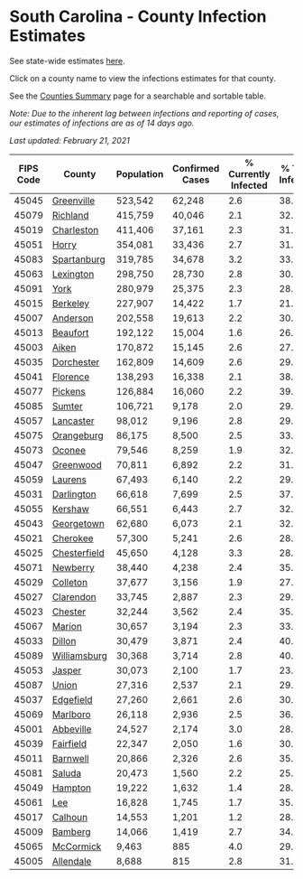 # South Carolina - County Infection Estimates

See state-wide estimates [here](/infections/us-sc).

Click on a county name to view the infections estimates for that county.

See the [Counties Summary](/infections/summary-counties) page for a searchable and sortable table.

*Note: Due to the inherent lag between infections and reporting of cases, our estimates of infections are as of 14 days ago.*

*Last updated: February 21, 2021*

|   FIPS Code |                       County |   Population |   Confirmed Cases |   % Currently Infected |   % Total Infected |
|-------------|------------------------------|--------------|-------------------|------------------------|--------------------|
|       45045 |     [Greenville](greenville) |      523,542 |            62,248 |                    2.6 |               38.2 |
|       45079 |         [Richland](richland) |      415,759 |            40,046 |                    2.1 |               32.0 |
|       45019 |     [Charleston](charleston) |      411,406 |            37,161 |                    2.3 |               31.4 |
|       45051 |               [Horry](horry) |      354,081 |            33,436 |                    2.7 |               31.2 |
|       45083 |   [Spartanburg](spartanburg) |      319,785 |            34,678 |                    3.2 |               33.7 |
|       45063 |       [Lexington](lexington) |      298,750 |            28,730 |                    2.8 |               30.5 |
|       45091 |                 [York](york) |      280,979 |            25,375 |                    2.3 |               28.3 |
|       45015 |         [Berkeley](berkeley) |      227,907 |            14,422 |                    1.7 |               21.5 |
|       45007 |         [Anderson](anderson) |      202,558 |            19,613 |                    2.2 |               30.3 |
|       45013 |         [Beaufort](beaufort) |      192,122 |            15,004 |                    1.6 |               26.4 |
|       45003 |               [Aiken](aiken) |      170,872 |            15,145 |                    2.6 |               27.3 |
|       45035 |     [Dorchester](dorchester) |      162,809 |            14,609 |                    2.6 |               29.1 |
|       45041 |         [Florence](florence) |      138,293 |            16,338 |                    2.1 |               38.9 |
|       45077 |           [Pickens](pickens) |      126,884 |            16,060 |                    2.2 |               39.4 |
|       45085 |             [Sumter](sumter) |      106,721 |             9,178 |                    2.0 |               29.0 |
|       45057 |       [Lancaster](lancaster) |       98,012 |             9,196 |                    2.8 |               29.2 |
|       45075 |     [Orangeburg](orangeburg) |       86,175 |             8,500 |                    2.5 |               33.1 |
|       45073 |             [Oconee](oconee) |       79,546 |             8,259 |                    1.9 |               32.1 |
|       45047 |       [Greenwood](greenwood) |       70,811 |             6,892 |                    2.2 |               31.8 |
|       45059 |           [Laurens](laurens) |       67,493 |             6,140 |                    2.2 |               29.6 |
|       45031 |     [Darlington](darlington) |       66,618 |             7,699 |                    2.5 |               37.0 |
|       45055 |           [Kershaw](kershaw) |       66,551 |             6,443 |                    2.7 |               32.5 |
|       45043 |     [Georgetown](georgetown) |       62,680 |             6,073 |                    2.1 |               32.2 |
|       45021 |         [Cherokee](cherokee) |       57,300 |             5,241 |                    2.6 |               28.3 |
|       45025 | [Chesterfield](chesterfield) |       45,650 |             4,128 |                    3.3 |               28.8 |
|       45071 |         [Newberry](newberry) |       38,440 |             4,238 |                    2.4 |               35.5 |
|       45029 |         [Colleton](colleton) |       37,677 |             3,156 |                    1.9 |               27.6 |
|       45027 |       [Clarendon](clarendon) |       33,745 |             2,887 |                    2.3 |               29.7 |
|       45023 |           [Chester](chester) |       32,244 |             3,562 |                    2.4 |               35.4 |
|       45067 |             [Marion](marion) |       30,657 |             3,194 |                    2.3 |               33.8 |
|       45033 |             [Dillon](dillon) |       30,479 |             3,871 |                    2.4 |               40.7 |
|       45089 | [Williamsburg](williamsburg) |       30,368 |             3,714 |                    2.8 |               40.6 |
|       45053 |             [Jasper](jasper) |       30,073 |             2,100 |                    1.7 |               23.6 |
|       45087 |               [Union](union) |       27,316 |             2,537 |                    2.1 |               29.0 |
|       45037 |       [Edgefield](edgefield) |       27,260 |             2,661 |                    2.6 |               30.4 |
|       45069 |         [Marlboro](marlboro) |       26,118 |             2,936 |                    2.5 |               36.1 |
|       45001 |       [Abbeville](abbeville) |       24,527 |             2,174 |                    3.0 |               28.0 |
|       45039 |       [Fairfield](fairfield) |       22,347 |             2,050 |                    1.6 |               30.8 |
|       45011 |         [Barnwell](barnwell) |       20,866 |             2,326 |                    2.6 |               35.6 |
|       45081 |             [Saluda](saluda) |       20,473 |             1,560 |                    2.2 |               25.9 |
|       45049 |           [Hampton](hampton) |       19,222 |             1,632 |                    1.4 |               28.4 |
|       45061 |                   [Lee](lee) |       16,828 |             1,745 |                    1.7 |               35.7 |
|       45017 |           [Calhoun](calhoun) |       14,553 |             1,201 |                    1.2 |               28.1 |
|       45009 |           [Bamberg](bamberg) |       14,066 |             1,419 |                    2.7 |               34.8 |
|       45065 |       [McCormick](mccormick) |        9,463 |               885 |                    4.0 |               29.2 |
|       45005 |       [Allendale](allendale) |        8,688 |               815 |                    2.8 |               31.2 |